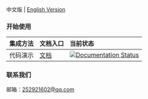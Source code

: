 中文版 | [English Version](./README_en.md)


### 开始使用

|集成方法|文档入口|当前状态|
|:----|:-----|:-----|
|代码演示|[文档](https://readthedocs-demo-zh.readthedocs.io/zh_CN/latest/)|[![Documentation Status](https://readthedocs.org/projects/code-blocks/badge/?version=latest)](https://readthedocs.org/projects/readthedocs-demo-zh/)|


### 联系我们
邮箱：252921602@qq.com